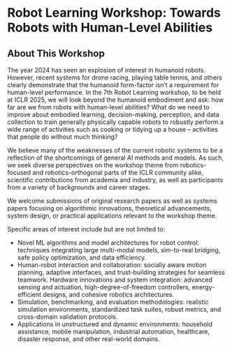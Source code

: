 # Robot Learning Workshop: Towards Robots with Human-Level Abilities

## About This Workshop
The year 2024 has seen an explosion of interest in humanoid robots. However, recent systems for drone racing, playing table tennis, and others clearly demonstrate that the humanoid form-factor isn’t a requirement for human-level performance. In the 7th Robot Learning workshop, to be held at ICLR 2025, we will look beyond the humanoid embodiment and ask: how far are we from robots with human-level abilities? What do we need to improve about embodied learning, decision-making, perception, and data collection to train generally physically capable robots to robustly perform a wide range of activities such as cooking or tidying up a house – activities that people do without much thinking?

We believe many of the weaknesses of the current robotic systems to be a reflection of the shortcomings of general AI methods and models. As such, we seek diverse perspectives on the workshop theme from robotics-focused and robotics-orthogonal parts of the ICLR community alike, scientific contributions from academia and industry, as well as participants from a variety of backgrounds and career stages.

We welcome submissions of original research papers as well as systems papers focusing on algorithmic innovations, theoretical advancements, system design, or practical applications relevant to the workshop theme.

Specific areas of interest include but are not limited to:
- Novel ML algorithms and model architectures for robot control: techniques integrating large multi-modal models, sim-to-real bridging, safe policy optimization, and data efficiency.
- Human-robot interaction and collaboration: socially aware motion planning, adaptive interfaces, and trust-building strategies for seamless teamwork. Hardware innovations and system integration: advanced sensing and actuation, high-degree-of-freedom controllers, energy-efficient designs, and cohesive robotics architectures.
- Simulation, benchmarking, and evaluation methodologies: realistic simulation environments, standardized task suites, robust metrics, and cross-domain validation protocols.
- Applications in unstructured and dynamic environments: household assistance, mobile manipulation, industrial automation, healthcare, disaster response, and other real-world domains.
